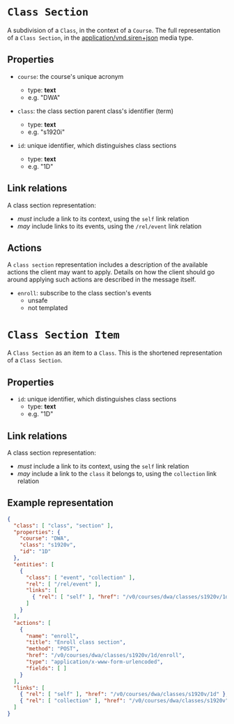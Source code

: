 # `Class Section`
A subdivision of a `Class`, in the context of a `Course`. The full representation of a `Class Section`, in the [application/vnd.siren+json](https://github.com/kevinswiber/siren) media type.

## Properties
* `course`: the course's unique acronym
  - type: **text**
  - e.g. "DWA"

* `class`: the class section parent class's identifier (term)
  - type: **text**
  - e.g. "s1920i"

* `id`: unique identifier, which distinguishes class sections
  - type: **text**
  - e.g. "1D"

## Link relations
A class section representation:
* *must* include a link to its context, using the `self` link relation
* *may* include links to its events, using the `/rel/event` link relation

## Actions
A `class section` representation includes a description of the available actions the client may want to apply. Details on how the client should go around applying such actions are described in the message itself.

* `enroll`: subscribe to the class section's events
  - unsafe
  - not templated

# `Class Section Item`
A `Class Section` as an item to a `Class`. This is the shortened representation of a `Class Section`.

## Properties

* `id`: unique identifier, which distinguishes class sections
  - type: **text**
  - e.g. "1D"

## Link relations
A class section representation:
* *must* include a link to its context, using the `self` link relation
* *may* include a link to the `class` it belongs to, using the `collection` link relation

## Example representation
```json
{
  "class": [ "class", "section" ],
  "properties": { 
    "course": "DWA",
    "class": "s1920v",
    "id": "1D"
  },
  "entities": [
    {
      "class": [ "event", "collection" ],
      "rel": [ "/rel/event" ], 
      "links": [
        { "rel": [ "self" ], "href": "/v0/courses/dwa/classes/s1920v/1d/events" }
      ]
    }
  ],
  "actions": [
    {
      "name": "enroll",
      "title": "Enroll class section",
      "method": "POST",
      "href": "/v0/courses/dwa/classes/s1920v/1d/enroll",
      "type": "application/x-www-form-urlencoded",
      "fields": [ ]
    }
  ],
  "links": [
    { "rel": [ "self" ], "href": "/v0/courses/dwa/classes/s1920v/1d" },
    { "rel": [ "collection" ], "href": "/v0/courses/dwa/classes/s1920v" }
  ]
}
```

